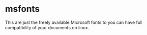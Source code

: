 # msfonts
This are just the freely available Microsoft fonts to you can have full compatibility of your documents on linux.
